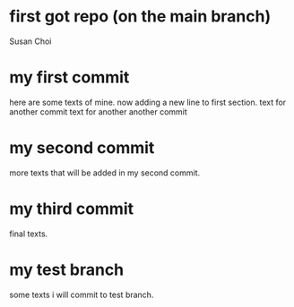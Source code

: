 first got repo (on the main branch)
================
Susan Choi

# my first commit

here are some texts of mine. now adding a new line to first section.
text for another commit text for another another commit

# my second commit

more texts that will be added in my second commit.

# my third commit

final texts.

# my test branch

some texts i will commit to test branch.
